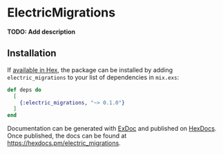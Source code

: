 # ElectricMigrations

**TODO: Add description**

## Installation

If [available in Hex](https://hex.pm/docs/publish), the package can be installed
by adding `electric_migrations` to your list of dependencies in `mix.exs`:

```elixir
def deps do
  [
    {:electric_migrations, "~> 0.1.0"}
  ]
end
```

Documentation can be generated with [ExDoc](https://github.com/elixir-lang/ex_doc)
and published on [HexDocs](https://hexdocs.pm). Once published, the docs can
be found at <https://hexdocs.pm/electric_migrations>.

